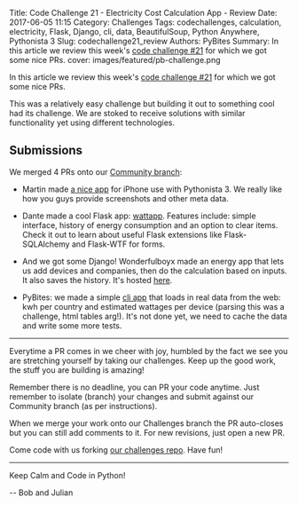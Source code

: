 Title: Code Challenge 21 - Electricity Cost Calculation App - Review
Date: 2017-06-05 11:15
Category: Challenges
Tags: codechallenges, calculation, electricity, Flask, Django, cli, data, BeautifulSoup, Python Anywhere, Pythonista 3
Slug: codechallenge21_review
Authors: PyBites
Summary: In this article we review this week's [code challenge #21](http://pybit.es/codechallenge21.html) for which we got some nice PRs.
cover: images/featured/pb-challenge.png

In this article we review this week's [code challenge #21](http://pybit.es/codechallenge21.html) for which we got some nice PRs.

This was a relatively easy challenge but building it out to something cool had its challenge. We are stoked to receive solutions with similar functionality yet using different technologies.

## Submissions

We merged 4 PRs onto our [Community branch](https://github.com/pybites/challenges/tree/community):

* Martin made [a nice app](https://github.com/pybites/challenges/tree/community/21/clamytoe) for iPhone use with Pythonista 3. We really like how you guys provide screenshots and other meta data.

* Dante made a cool Flask app: [wattapp](https://github.com/pybites/challenges/tree/community/21/dseptem/wattapp). Features include: simple interface, history of energy consumption and an option to clear items. Check it out to learn about useful Flask extensions like Flask-SQLAlchemy and Flask-WTF for forms.

* And we got some Django! Wonderfulboyx made an energy app that lets us add devices and companies, then do the calculation based on inputs. It also saves the history. It's hosted [here](http://wonderfulboyx.pythonanywhere.com/).

* PyBites: we made a simple [cli app](https://github.com/pybites/challenges/tree/community/21/bbelderbos) that loads in real data from the web: kwh per country and estimated wattages per device (parsing this was a challenge, html tables arg!). It's not done yet, we need to cache the data and write some more tests.

---

Everytime a PR comes in we cheer with joy, humbled by the fact we see you are stretching yourself by taking our challenges. Keep up the good work, the stuff you are building is amazing!

Remember there is no deadline, you can PR your code anytime. Just remember to isolate (branch) your changes and submit against our Community branch (as per instructions).

When we merge your work onto our Challenges branch the PR auto-closes but you can still add comments to it. For new revisions, just open a new PR.

Come code with us forking [our challenges repo](https://github.com/pybites/challenges). Have fun!

---

Keep Calm and Code in Python!

-- Bob and Julian
